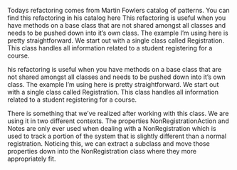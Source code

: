 Todays refactoring comes from Martin Fowlers catalog of patterns. You can find this refactoring in his
catalog here
This refactoring is useful when you have methods on a base class that are not shared amongst all classes and needs to be pushed down into it’s own class. The example I’m using here is pretty straightforward. We start out with a single class called Registration. This class handles all information related to a student registering for a course.


his refactoring is useful when you have methods on a base class that are not shared amongst all classes and needs to be pushed down into it’s own class. The example I’m using here is pretty straightforward. We start out with a single class called Registration. This class handles all information 
related to a student registering for a course.

There is something that we’ve realized after working with this class. We are using it in two different contexts. The properties NonRegistrationAction and Notes are only ever used when dealing with a NonRegistration which is used to track a portion of the system that is slightly different than a normal registration. Noticing this, we can extract a subclass and move those properties down into the NonRegistration class where they more appropriately fit.
